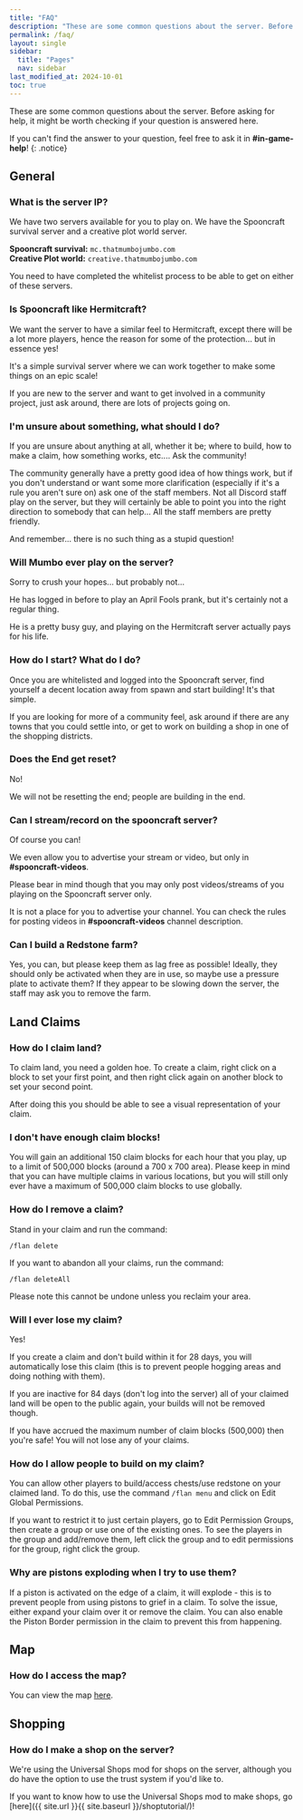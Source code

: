 ```yaml
---
title: "FAQ"
description: "These are some common questions about the server. Before asking for help, it might be worth checking if your question is answered here."
permalink: /faq/
layout: single
sidebar:
  title: "Pages"
  nav: sidebar
last_modified_at: 2024-10-01
toc: true
---
```


These are some common questions about the server. Before asking for help, it might be worth checking if your question is answered here.

If you can't find the answer to your question, feel free to ask it in **#in-game-help**!
{: .notice}

## General

### What is the server IP?

We have two servers available for you to play on. We have the Spooncraft survival server and a creative plot world server.

**Spooncraft survival:** `mc.thatmumbojumbo.com` \
**Creative Plot world:** `creative.thatmumbojumbo.com`

You need to have completed the whitelist process to be able to get on either of these servers.

### Is Spooncraft like Hermitcraft?

We want the server to have a similar feel to Hermitcraft, except there will be a lot more players, hence the reason for some of the protection... but in essence yes!

It's a simple survival server where we can work together to make some things on an epic scale!

If you are new to the server and want to get involved in a community project, just ask around, there are lots of projects going on.

### I'm unsure about something, what should I do?

If you are unsure about anything at all, whether it be; where to build, how to make a claim, how something works, etc.... Ask the community!

The community generally have a pretty good idea of how things work, but if you don't understand or want some more clarification (especially if it's a rule you aren't sure on) ask one of the staff members. Not all Discord staff play on the server, but they will certainly be able to point you into the right direction to somebody that can help... All the staff members are pretty friendly.

And remember... there is no such thing as a stupid question!

### Will Mumbo ever play on the server?

Sorry to crush your hopes... but probably not...

He has logged in before to play an April Fools prank, but it's certainly not a regular thing.

He is a pretty busy guy, and playing on the Hermitcraft server actually pays for his life.

### How do I start? What do I do?

Once you are whitelisted and logged into the Spooncraft server, find yourself a decent location away from spawn and start building! It's that simple.

If you are looking for more of a community feel, ask around if there are any towns that you could settle into, or get to work on building a shop in one of the shopping districts.

### Does the End get reset?

No!

We will not be resetting the end; people are building in the end.

### Can I stream/record on the spooncraft server?

Of course you can!

We even allow you to advertise your stream or video, but only in **#spooncraft-videos**.

Please bear in mind though that you may only post videos/streams of you playing on the Spooncraft server only.

It is not a place for you to advertise your channel. You can check the rules for posting videos in **#spooncraft-videos** channel description.

### Can I build a Redstone farm?

Yes, you can, but please keep them as lag free as possible! Ideally, they should only be activated when they are in use, so maybe use a pressure plate to activate them? If they appear to be slowing down the server, the staff may ask you to remove the farm.

## Land Claims

### How do I claim land?

To claim land, you need a golden hoe. To create a claim, right click on a block to set your first point, and then right click again on another block to set your second point.

After doing this you should be able to see a visual representation of your claim.

### I don't have enough claim blocks!

You will gain an additional 150 claim blocks for each hour that you play, up to a limit of 500,000 blocks (around a 700 x 700 area). Please keep in mind that you can have multiple claims in various locations, but you will still only ever have a maximum of 500,000 claim blocks to use globally.

### How do I remove a claim?

Stand in your claim and run the command:

`/flan delete`

If you want to abandon all your claims, run the command:

`/flan deleteAll`

Please note this cannot be undone unless you reclaim your area.

### Will I ever lose my claim?

Yes!

If you create a claim and don't build within it for 28 days, you will automatically lose this claim (this is to prevent people hogging areas and doing nothing with them).

If you are inactive for 84 days (don't log into the server) all of your claimed land will be open to the public again, your builds will not be removed though.

If you have accrued the maximum number of claim blocks (500,000) then you're safe! You will not lose any of your claims.

### How do I allow people to build on my claim?

You can allow other players to build/access chests/use redstone on your claimed land. To do this, use the command `/flan menu` and click on Edit Global Permissions.

If you want to restrict it to just certain players, go to Edit Permission Groups, then create a group or use one of the existing ones. To see the players in the group and add/remove them, left click the group and to edit permissions for the group, right click the group.

### Why are pistons exploding when I try to use them?

If a piston is activated on the edge of a claim, it will explode - this is to prevent people from using pistons to grief in a claim. To solve the issue, either expand your claim over it or remove the claim. You can also enable the Piston Border permission in the claim to prevent this from happening.

## Map

### How do I access the map?

You can view the map [here](http://173.233.142.94:8080/).

## Shopping

### How do I make a shop on the server?

We're using the Universal Shops mod for shops on the server, although you do have the option to use the trust system if you'd like to.

If you want to know how to use the Universal Shops mod to make shops, go [here]({{ site.url }}{{ site.baseurl }}/shoptutorial/)!